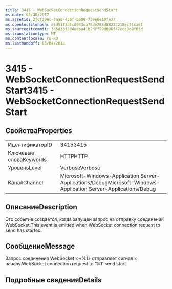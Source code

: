 ```yaml
---
title: 3415 - WebSocketConnectionRequestSendStart
ms.date: 03/30/2017
ms.assetid: 2fdf39ec-3aad-45bf-ba80-759e6e10fe37
ms.openlocfilehash: d6d51f2dfcd043ea78de288d88227218ec71ca6f
ms.sourcegitcommit: 3d5d33f384eeba41b2dff79d096f47ccc8d8f03d
ms.translationtype: MT
ms.contentlocale: ru-RU
ms.lasthandoff: 05/04/2018
---
```

# <a name="3415---websocketconnectionrequestsendstart"></a><span data-ttu-id="b9b86-102">3415 - WebSocketConnectionRequestSendStart</span><span class="sxs-lookup"><span data-stu-id="b9b86-102">3415 - WebSocketConnectionRequestSendStart</span></span>
## <a name="properties"></a><span data-ttu-id="b9b86-103">Свойства</span><span class="sxs-lookup"><span data-stu-id="b9b86-103">Properties</span></span>  
  
|||  
|-|-|  
|<span data-ttu-id="b9b86-104">Идентификатор</span><span class="sxs-lookup"><span data-stu-id="b9b86-104">ID</span></span>|<span data-ttu-id="b9b86-105">3415</span><span class="sxs-lookup"><span data-stu-id="b9b86-105">3415</span></span>|  
|<span data-ttu-id="b9b86-106">Ключевые слова</span><span class="sxs-lookup"><span data-stu-id="b9b86-106">Keywords</span></span>|<span data-ttu-id="b9b86-107">HTTP</span><span class="sxs-lookup"><span data-stu-id="b9b86-107">HTTP</span></span>|  
|<span data-ttu-id="b9b86-108">Уровень</span><span class="sxs-lookup"><span data-stu-id="b9b86-108">Level</span></span>|<span data-ttu-id="b9b86-109">Verbose</span><span class="sxs-lookup"><span data-stu-id="b9b86-109">Verbose</span></span>|  
|<span data-ttu-id="b9b86-110">Канал</span><span class="sxs-lookup"><span data-stu-id="b9b86-110">Channel</span></span>|<span data-ttu-id="b9b86-111">Microsoft-Windows-Application Server-Applications/Debug</span><span class="sxs-lookup"><span data-stu-id="b9b86-111">Microsoft-Windows-Application Server-Applications/Debug</span></span>|  
  
## <a name="description"></a><span data-ttu-id="b9b86-112">Описание</span><span class="sxs-lookup"><span data-stu-id="b9b86-112">Description</span></span>  
 <span data-ttu-id="b9b86-113">Это событие создается, когда запущен запрос на отправку соединения WebSocket.</span><span class="sxs-lookup"><span data-stu-id="b9b86-113">This event is emitted when WebSocket connection request to send has started.</span></span>  
  
## <a name="message"></a><span data-ttu-id="b9b86-114">Сообщение</span><span class="sxs-lookup"><span data-stu-id="b9b86-114">Message</span></span>  
 <span data-ttu-id="b9b86-115">Запрос соединения WebSocket к «%1» отправляет сигнал к началу.</span><span class="sxs-lookup"><span data-stu-id="b9b86-115">WebSocket connection request to '%1' send start.</span></span>  
  
## <a name="details"></a><span data-ttu-id="b9b86-116">Подробные сведения</span><span class="sxs-lookup"><span data-stu-id="b9b86-116">Details</span></span>

